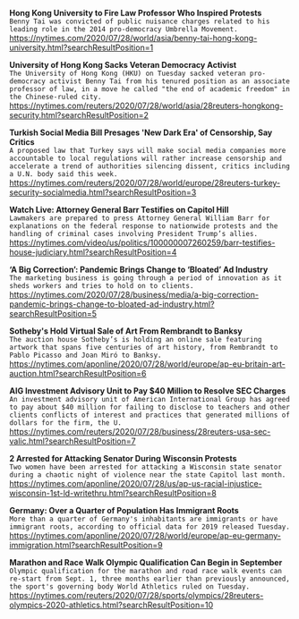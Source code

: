 **Hong Kong University to Fire Law Professor Who Inspired Protests**\
`Benny Tai was convicted of public nuisance charges related to his leading role in the 2014 pro-democracy Umbrella Movement.`\
https://nytimes.com/2020/07/28/world/asia/benny-tai-hong-kong-university.html?searchResultPosition=1

**University of Hong Kong Sacks Veteran Democracy Activist**\
`The University of Hong Kong (HKU) on Tuesday sacked veteran pro-democracy activist Benny Tai from his tenured position as an associate professor of law, in a move he called "the end of academic freedom" in the Chinese-ruled city.`\
https://nytimes.com/reuters/2020/07/28/world/asia/28reuters-hongkong-security.html?searchResultPosition=2

**Turkish Social Media Bill Presages 'New Dark Era' of Censorship, Say Critics**\
`A proposed law that Turkey says will make social media companies more accountable to local regulations will rather increase censorship and accelerate a trend of authorities silencing dissent, critics including a U.N. body said this week. `\
https://nytimes.com/reuters/2020/07/28/world/europe/28reuters-turkey-security-socialmedia.html?searchResultPosition=3

**Watch Live: Attorney General Barr Testifies on Capitol Hill**\
`Lawmakers are prepared to press Attorney General William Barr for explanations on the federal response to nationwide protests and the handling of criminal cases involving President Trump’s allies.`\
https://nytimes.com/video/us/politics/100000007260259/barr-testifies-house-judiciary.html?searchResultPosition=4

**‘A Big Correction’: Pandemic Brings Change to ‘Bloated’ Ad Industry**\
`The marketing business is going through a period of innovation as it sheds workers and tries to hold on to clients.`\
https://nytimes.com/2020/07/28/business/media/a-big-correction-pandemic-brings-change-to-bloated-ad-industry.html?searchResultPosition=5

**Sotheby's Hold Virtual Sale of Art From Rembrandt to Banksy**\
`The auction house Sotheby’s is holding an online sale featuring artwork that spans five centuries of art history, from Rembrandt to Pablo Picasso and Joan Miró to Banksy.`\
https://nytimes.com/aponline/2020/07/28/world/europe/ap-eu-britain-art-auction.html?searchResultPosition=6

**AIG Investment Advisory Unit to Pay $40 Million to Resolve SEC Charges**\
`An investment advisory unit of American International Group has agreed to pay about $40 million for failing to disclose to teachers and other clients conflicts of interest and practices that generated millions of dollars for the firm, the U.`\
https://nytimes.com/reuters/2020/07/28/business/28reuters-usa-sec-valic.html?searchResultPosition=7

**2 Arrested for Attacking Senator During Wisconsin Protests**\
`Two women have been arrested for attacking a Wisconsin state senator during a chaotic night of violence near the state Capitol last month.`\
https://nytimes.com/aponline/2020/07/28/us/ap-us-racial-injustice-wisconsin-1st-ld-writethru.html?searchResultPosition=8

**Germany: Over a Quarter of Population Has Immigrant Roots**\
`More than a quarter of Germany's inhabitants are immigrants or have immigrant roots, according to official data for 2019 released Tuesday.`\
https://nytimes.com/aponline/2020/07/28/world/europe/ap-eu-germany-immigration.html?searchResultPosition=9

**Marathon and Race Walk Olympic Qualification Can Begin in September**\
`Olympic qualification for the marathon and road race walk events can re-start from Sept. 1, three months earlier than previously announced, the sport's governing body World Athletics ruled on Tuesday.`\
https://nytimes.com/reuters/2020/07/28/sports/olympics/28reuters-olympics-2020-athletics.html?searchResultPosition=10

